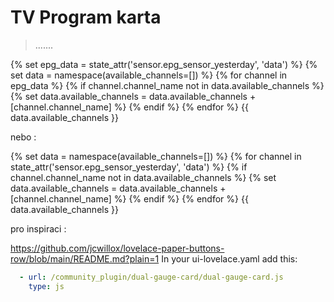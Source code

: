 # TV Program karta


>.......



{% set epg_data = state_attr('sensor.epg_sensor_yesterday', 'data') %}
{% set data = namespace(available_channels=[]) %}
{% for channel in epg_data %}
  {% if channel.channel_name not in data.available_channels %}
    {% set data.available_channels = data.available_channels + [channel.channel_name] %}
  {% endif %}
{% endfor %}
{{ data.available_channels }}

nebo : 


{% set data = namespace(available_channels=[]) %}
{% for channel in state_attr('sensor.epg_sensor_yesterday', 'data') %}
  {% if channel.channel_name not in data.available_channels %}
    {% set data.available_channels = data.available_channels + [channel.channel_name] %}
  {% endif %}
{% endfor %}
{{ data.available_channels }}


pro inspiraci : 

https://github.com/jcwillox/lovelace-paper-buttons-row/blob/main/README.md?plain=1
In your ui-lovelace.yaml add this:
```yaml
  - url: /community_plugin/dual-gauge-card/dual-gauge-card.js
    type: js
```


